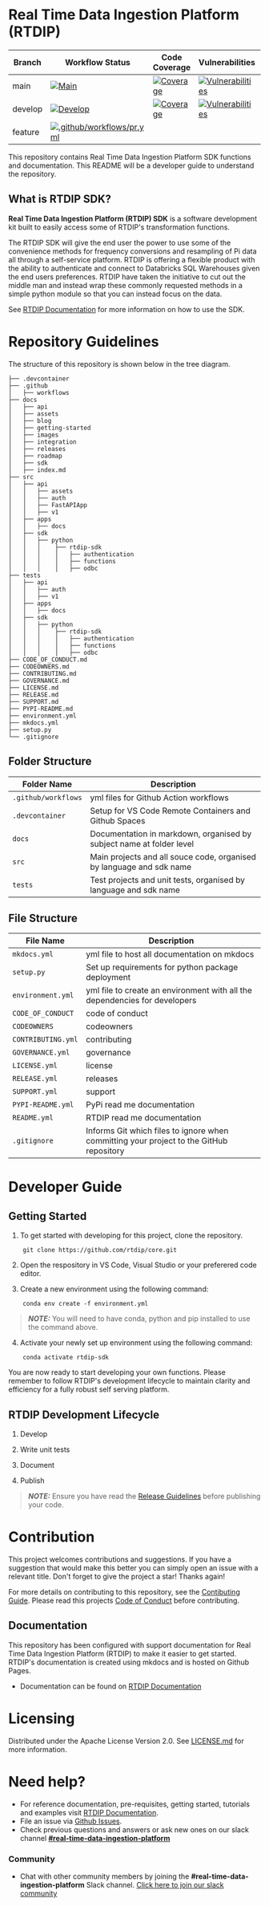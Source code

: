# Real Time Data Ingestion Platform (RTDIP)

| Branch | Workflow Status | Code Coverage | Vulnerabilities | Bugs |
|--------|-----------------|---------------|----------|------|
| main | [![Main](https://github.com/rtdip/core/actions/workflows/main.yml/badge.svg?branch=main)](https://github.com/rtdip/core/actions/workflows/main.yml) | [![Coverage](https://sonarcloud.io/api/project_badges/measure?project=rtdip_core&metric=coverage&branch=main)](https://sonarcloud.io/summary/new_code?id=rtdip_core) | [![Vulnerabilities](https://sonarcloud.io/api/project_badges/measure?project=rtdip_core&metric=vulnerabilities&branch=main)](https://sonarcloud.io/summary/new_code?id=rtdip_core) | [![Bugs](https://sonarcloud.io/api/project_badges/measure?project=rtdip_core&metric=bugs&branch=main)](https://sonarcloud.io/summary/new_code?id=rtdip_core) |
| develop | [![Develop](https://github.com/rtdip/core/actions/workflows/develop.yml/badge.svg)](https://github.com/rtdip/core/actions/workflows/develop.yml) | [![Coverage](https://sonarcloud.io/api/project_badges/measure?project=rtdip_core&metric=coverage&branch=develop)](https://sonarcloud.io/summary/new_code?id=rtdip_core) | [![Vulnerabilities](https://sonarcloud.io/api/project_badges/measure?project=rtdip_core&metric=vulnerabilities&branch=develop)](https://sonarcloud.io/summary/new_code?id=rtdip_core) | [![Bugs](https://sonarcloud.io/api/project_badges/measure?project=rtdip_core&metric=bugs&branch=develop)](https://sonarcloud.io/summary/new_code?id=rtdip_core) |
| feature | [![.github/workflows/pr.yml](https://github.com/rtdip/core/actions/workflows/pr.yml/badge.svg)](https://github.com/rtdip/core/actions/workflows/pr.yml) |

This repository contains Real Time Data Ingestion Platform SDK functions and documentation. This README will be a developer guide to understand the repository.

## What is RTDIP SDK?

​​**Real Time Data Ingestion Platform (RTDIP) SDK** is a software development kit built to easily access some of RTDIP's transformation functions.

The RTDIP SDK will give the end user the power to use some of the convenience methods for frequency conversions and resampling of Pi data all through a self-service platform. RTDIP is offering a flexible product with the ability to authenticate and connect to Databricks SQL Warehouses given the end users preferences. RTDIP have taken the initiative to cut out the middle man and instead wrap these commonly requested methods in a simple python module so that you can instead focus on the data. 

See [RTDIP Documentation](https://www.rtdip.io/) for more information on how to use the SDK.

# Repository Guidelines
The structure of this repository is shown below in the tree diagram.

    ├── .devcontainer
    ├── .github
    │   ├── workflows
    ├── docs
    │   ├── api
    │   ├── assets
    │   ├── blog
    │   ├── getting-started
    │   ├── images
    │   ├── integration
    │   ├── releases
    │   ├── roadmap
    │   ├── sdk
    │   ├── index.md
    ├── src
    │   ├── api
    │   │   ├── assets
    │   │   ├── auth
    │   │   ├── FastAPIApp
    │   │   ├── v1
    │   ├── apps
    │   │   ├── docs
    │   ├── sdk
    │   │   ├── python
    │   │   │    ├── rtdip-sdk
    │   │   │    │   ├── authentication
    │   │   │    │   ├── functions
    │   │   │    │   ├── odbc
    ├── tests
    │   ├── api
    │   │   ├── auth
    │   │   ├── v1
    │   ├── apps
    │   │   ├── docs
    │   ├── sdk
    │   │   ├── python
    │   │   │    ├── rtdip-sdk
    │   │   │    │   ├── authentication
    │   │   │    │   ├── functions
    │   │   │    │   ├── odbc
    ├── CODE_OF_CONDUCT.md  
    ├── CODEOWNERS.md 
    ├── CONTRIBUTING.md
    ├── GOVERNANCE.md
    ├── LICENSE.md
    ├── RELEASE.md
    ├── SUPPORT.md
    ├── PYPI-README.md
    ├── environment.yml
    ├── mkdocs.yml
    ├── setup.py   
    └── .gitignore

## Folder Structure

| Folder Name        | Description                                                          |
|--------------------|----------------------------------------------------------------------|
|`.github/workflows` | yml files for Github Action workflows                                | 
|`.devcontainer`     | Setup for VS Code Remote Containers and Github Spaces                |
|`docs`              | Documentation in markdown, organised by subject name at folder level |
|`src`               | Main projects and all souce code, organised by language and sdk name |
|`tests`             | Test projects and unit tests, organised by language and sdk name     |

## File Structure

| File Name        | Description                                                                             |
|------------------|-----------------------------------------------------------------------------------------|
|`mkdocs.yml`      | yml file to host all documentation on mkdocs                                            |
|`setup.py`        | Set up requirements for python package deployment                                       |
|`environment.yml` | yml file to create an environment with all the dependencies for developers              |
|`CODE_OF_CONDUCT` | code of conduct                                                                         |
|`CODEOWNERS`      | codeowners                                                                              |
|`CONTRIBUTING.yml`| contributing                                                                            |
|`GOVERNANCE.yml`  | governance                                                                              |
|`LICENSE.yml`     | license                                                                                 |
|`RELEASE.yml`     | releases                                                                                |
|`SUPPORT.yml`     | support                                                                                 |
|`PYPI-README.yml` | PyPi read me documentation                                                              |
|`README.yml`      | RTDIP read me documentation                                                             |
|`.gitignore`      | Informs Git which files to ignore when committing your project to the GitHub repository |

# Developer Guide

## Getting Started 

1) To get started with developing for this project, clone the repository. 
```
    git clone https://github.com/rtdip/core.git
```
2) Open the respository in VS Code, Visual Studio or your preferered code editor.

3) Create a new environment using the following command:
```
    conda env create -f environment.yml
```

> **_NOTE:_**  You will need to have conda, python and pip installed to use the command above.

4) Activate your newly set up environment using the following command:
```
    conda activate rtdip-sdk
```
You are now ready to start developing your own functions. Please remember to follow RTDIP's development lifecycle to maintain clarity and efficiency for a fully robust self serving platform. 
    
## RTDIP Development Lifecycle

1) Develop

2) Write unit tests

3) Document

4) Publish

> **_NOTE:_**  Ensure you have read the [Release Guidelines](RELEASE.md) before publishing your code.

# Contribution
This project welcomes contributions and suggestions. If you have a suggestion that would make this better you can simply open an issue with a relevant title. Don't forget to give the project a star! Thanks again!

For more details on contributing to this repository, see the [Contibuting Guide](https://github.com/rtdip/core/blob/develop/CONTRIBUTING.md). Please read this projects [Code of Conduct](https://github.com/rtdip/core/blob/develop/CODE_OF_CONDUCT.md) before contributing.

## Documentation
This repository has been configured with support documentation for Real Time Data Ingestion Platform (RTDIP) to make it easier to get started. RTDIP's documentation is created using mkdocs and is hosted on Github Pages.

* Documentation can be found on [RTDIP Documentation](https://www.rtdip.io/)

# Licensing

Distributed under the Apache License Version 2.0. See [LICENSE.md](https://github.com/rtdip/core/blob/develop/LICENSE.md) for more information.

# Need help?
* For reference documentation, pre-requisites, getting started, tutorials and examples visit [RTDIP Documentation](https://www.rtdip.io/). 
* File an issue via [Github Issues](https://github.com/rtdip/core/issues).
* Check previous questions and answers or ask new ones on our slack channel [**#real-time-data-ingestion-platform**](https://join.slack.com/t/lfenergy/shared_invite/zt-1ilkyecnq-8TDP6pzZXnmx1o0Lc~kMcA)

### Community
* Chat with other community members by joining the **#real-time-data-ingestion-platform** Slack channel. [Click here to join our slack community](https://join.slack.com/t/lfenergy/shared_invite/zt-1ilkyecnq-8TDP6pzZXnmx1o0Lc~kMcA)